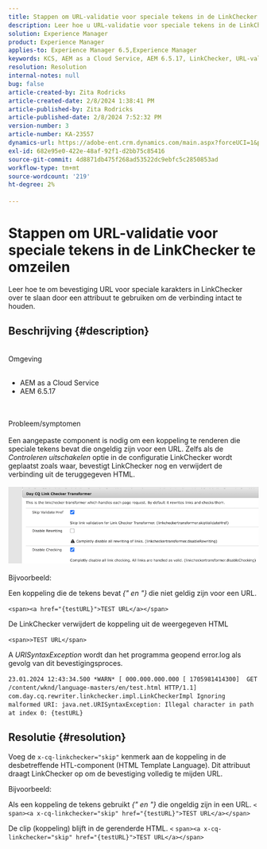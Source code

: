 ```yaml
---
title: Stappen om URL-validatie voor speciale tekens in de LinkChecker te omzeilen
description: Leer hoe u URL-validatie voor speciale tekens in de LinkChecker kunt omzeilen om de koppeling intact te houden.
solution: Experience Manager
product: Experience Manager
applies-to: Experience Manager 6.5,Experience Manager
keywords: KCS, AEM as a Cloud Service, AEM 6.5.17, LinkChecker, URL-validatiefout
resolution: Resolution
internal-notes: null
bug: false
article-created-by: Zita Rodricks
article-created-date: 2/8/2024 1:38:41 PM
article-published-by: Zita Rodricks
article-published-date: 2/8/2024 7:52:32 PM
version-number: 3
article-number: KA-23557
dynamics-url: https://adobe-ent.crm.dynamics.com/main.aspx?forceUCI=1&pagetype=entityrecord&etn=knowledgearticle&id=c902f258-87c6-ee11-9079-6045bd006149
exl-id: 682e95e0-422e-48af-92f1-d2bb75c85416
source-git-commit: 4d8871db475f268ad53522dc9ebfc5c2850853ad
workflow-type: tm+mt
source-wordcount: '219'
ht-degree: 2%

---
```


# Stappen om URL-validatie voor speciale tekens in de LinkChecker te omzeilen


Leer hoe te om bevestiging URL voor speciale karakters in LinkChecker over te slaan door een attribuut te gebruiken om de verbinding intact te houden.

## Beschrijving {#description}

<br>Omgeving<br><br>
- AEM as a Cloud Service
- AEM 6.5.17

<br><br>Probleem/symptomen<br><br>
Een aangepaste component is nodig om een koppeling te renderen die speciale tekens bevat die ongeldig zijn voor een URL. Zelfs als de *Controleren uitschakelen* optie in de configuratie LinkChecker wordt geplaatst zoals waar, bevestigt LinkChecker nog en verwijdert de verbinding uit de teruggegeven HTML.
<br><br>![](assets/___d202f258-87c6-ee11-9079-6045bd006149___.png)<br><br>
Bijvoorbeeld:

Een koppeling die de tekens bevat<b> </b>*{&quot; en &quot;}<b>* </b>die niet geldig zijn voor een URL.

`<span><a href="{testURL}">TEST URL</a></span>`

De LinkChecker verwijdert de koppeling uit de weergegeven HTML

`<span>>TEST URL</span>`

A *URISyntaxException* wordt dan het programma geopend error.log als gevolg van dit bevestigingsproces.

`23.01.2024 12:43:34.500 *WARN* [ 000.000.000.000 [ 1705981414300]  GET /content/wknd/language-masters/en/test.html HTTP/1.1]  com.day.cq.rewriter.linkchecker.impl.LinkCheckerImpl Ignoring malformed URI: java.net.URISyntaxException: Illegal character in path at index 0: {testURL}`


## Resolutie {#resolution}


Voeg de `x-cq-linkchecker="skip"` kenmerk aan de koppeling in de desbetreffende HTL-component (HTML Template Language). Dit attribuut draagt LinkChecker op om de bevestiging volledig te mijden URL.

Bijvoorbeeld:

Als een koppeling de tekens gebruikt *{&quot; en &quot;}* die ongeldig zijn in een URL.
`<`  `span><a x-cq-linkchecker="skip" href="{testURL}">TEST URL</a></span>`

De clip (koppeling) blijft in de gerenderde HTML.
`<` `span><a x-cq-linkchecker="skip" href="{testURL}">TEST URL</a></span>`
